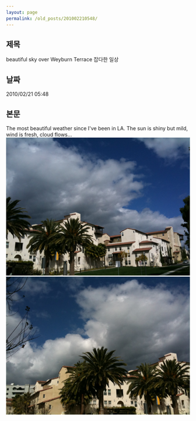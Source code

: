 ```yaml
---
layout: page
permalink: /old_posts/201002210548/
---
```


## 제목
beautiful sky over Weyburn Terrace 잡다한 일상

## 날짜
2010/02/21 05:48

## 본문
The most beautiful weather since I've been in LA. The sun is shiny but mild, wind is fresh, cloud flows...![c0003499_4b8049f2d0121.jpg](201002210548/c0003499_4b8049f2d0121.jpg)![c0003499_4b804a14d2cb8.jpg](201002210548/c0003499_4b804a14d2cb8.jpg)